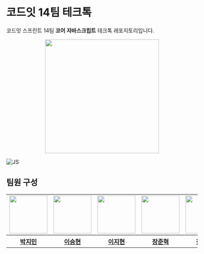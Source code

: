 # 코드잇 14팀 테크톡

코드잇 스프린트 14팀 **코어 자바스크립트** 테크톡 레포지토리입니다.

<p align="center">
    <img width=300 src="https://github.com/CitrusSoda/codeit14_techtalk/assets/98106371/10224acb-6cf1-419d-9974-c56e101be582" />
</p>


![JS](https://img.shields.io/badge/JavaScript-F7DF1E?style=for-the-badge&logo=JavaScript&logoColor=white)

## 팀원 구성
<table align="center">
    <tbody>
        <tr>
            <td>
                <a href="https://github.com/JiminN2">
                    <img src="https://avatars.githubusercontent.com/JiminN2" width="100" height="100"/>
                </a>
            </td>
            <td>
                <a href="https://github.com/codefug">
                    <img src="https://avatars.githubusercontent.com/codefug" width="100" height="100"/>
                </a>  
            </td>
            <td>
                <a href="https://github.com/easyhyun00">
                    <img src="https://avatars.githubusercontent.com/easyhyun00" width="100px" height="100px"/>
                </a>
            </td>
            <td>
                <a href="https://github.com/CitrusSoda">
                    <img src="https://avatars.githubusercontent.com/CitrusSoda" width="100px" height="100px"/>
                </a>  
            </td>
            <td>
                <a href="https://github.com/hnitam">
                    <img src="https://avatars.githubusercontent.com/hnitam" width="100px" height="100px"/>
                </a>
            </td>
        </tr>
        <tr>
            <th>
                <a href="https://github.com/JiminN2">박지민</a>
            </th>
            <th>
                <a href="https://github.com/codefug">이승현</a>
            </th>
            <th>
                <a href="https://github.com/easyhyun00">이지현</a>
            </th>
            <th>
                <a href="https://github.com/CitrusSoda">장준혁</a>
            </th>
            <th>
                <a href="https://github.com/hnitam">장혜민</a>
            </th>
        </tr>
    </tbody>
</table>
